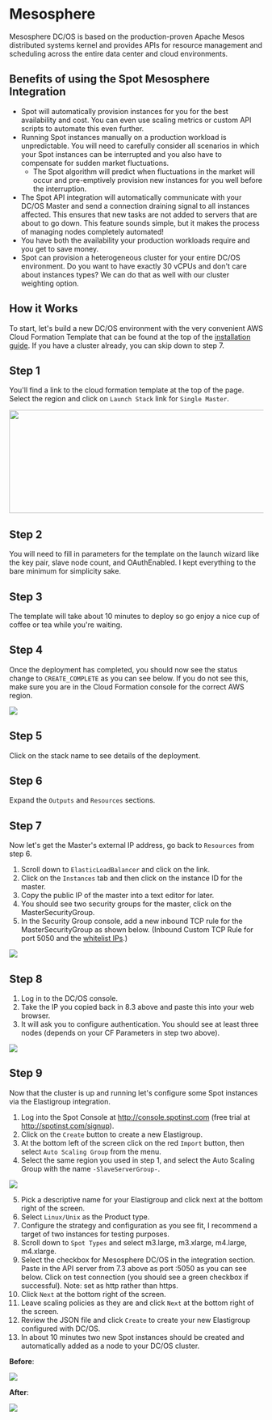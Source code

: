 # Mesosphere

Mesosphere DC/OS is based on the production-proven Apache Mesos distributed systems kernel and provides APIs for resource management and scheduling across the entire data center and cloud environments.

## Benefits of using the Spot Mesosphere Integration

- Spot will automatically provision instances for you for the best availability and cost. You can even use scaling metrics or custom API scripts to automate this even further.
- Running Spot instances manually on a production workload is unpredictable. You will need to carefully consider all scenarios in which your Spot instances can be interrupted and you also have to compensate for sudden market fluctuations.
  - The Spot algorithm will predict when fluctuations in the market will occur and pre-emptively provision new instances for you well before the interruption.
- The Spot API integration will automatically communicate with your DC/OS Master and send a connection draining signal to all instances affected. This ensures that new tasks are not added to servers that are about to go down. This feature sounds simple, but it makes the process of managing nodes completely automated!
- You have both the availability your production workloads require and you get to save money.
- Spot can provision a heterogeneous cluster for your entire DC/OS environment. Do you want to have exactly 30 vCPUs and don't care about instances types? We can do that as well with our cluster weighting option.

## How it Works

To start, let's build a new DC/OS environment with the very convenient AWS Cloud Formation Template that can be found at the top of the [installation guide](https://downloads.dcos.io/dcos/stable/aws.html). If you have a cluster already, you can skip down to step 7.

## Step 1

You'll find a link to the cloud formation template at the top of the page. Select the region and click on `Launch Stack` link for `Single Master`.

<img src="/elastigroup/_media/mesosphere-01.png" width="600" height="204" />

## Step 2

You will need to fill in parameters for the template on the launch wizard like the key pair, slave node count, and OAuthEnabled. I kept everything to the bare minimum for simplicity sake.

## Step 3

The template will take about 10 minutes to deploy so go enjoy a nice cup of coffee or tea while you're waiting.

## Step 4

Once the deployment has completed, you should now see the status change to `CREATE_COMPLETE` as you can see below. If you do not see this, make sure you are in the Cloud Formation console for the correct AWS region.

<img src="/elastigroup/_media/mesosphere-02.png" />

## Step 5

Click on the stack name to see details of the deployment.

## Step 6

Expand the `Outputs` and `Resources` sections.

## Step 7

Now let's get the Master's external IP address, go back to `Resources` from step 6.

1. Scroll down to `ElasticLoadBalancer` and click on the link.
2. Click on the `Instances` tab and then click on the instance ID for the master.
3. Copy the public IP of the master into a text editor for later.
4. You should see two security groups for the master, click on the MasterSecurityGroup.
5. In the Security Group console, add a new inbound TCP rule for the MasterSecurityGroup as shown below. (Inbound Custom TCP Rule for port 5050 and the [whitelist IPs](administration/api/whitelist-ips).)

<img src="/elastigroup/_media/mesosphere-02a.png" />

## Step 8

1. Log in to the DC/OS console.
2. Take the IP you copied back in 8.3 above and paste this into your web browser.
3. It will ask you to configure authentication. You should see at least three nodes (depends on your CF Parameters in step two above).

<img src="/elastigroup/_media/mesosphere-03.png" />

## Step 9

Now that the cluster is up and running let's configure some Spot instances via the Elastigroup integration.

1. Log into the Spot Console at http://console.spotinst.com (free trial at http://spotinst.com/signup).
2. Click on the `Create` button to create a new Elastigroup.
3. At the bottom left of the screen click on the red `Import` button, then select `Auto Scaling Group` from the menu.
4. Select the same region you used in step 1, and select the Auto Scaling Group with the name `-SlaveServerGroup-`.

<img src="/elastigroup/_media/mesosphere-04.png" />

5. Pick a descriptive name for your Elastigroup and click next at the bottom right of the screen.
6. Select `Linux/Unix` as the Product type.
7. Configure the strategy and configuration as you see fit, I recommend a target of two instances for testing purposes.
8. Scroll down to `Spot Types` and select m3.large, m3.xlarge, m4.large, m4.xlarge.
9. Select the checkbox for Mesosphere DC/OS in the integration section. Paste in the API server from 7.3 above as port :5050 as you can see below. Click on test connection (you should see a green checkbox if successful). Note: set as http rather than https.
10. Click `Next` at the bottom right of the screen.
11. Leave scaling policies as they are and click `Next` at the bottom right of the screen.
12. Review the JSON file and click `Create` to create your new Elastigroup configured with DC/OS.
13. In about 10 minutes two new Spot instances should be created and automatically added as a node to your DC/OS cluster.

**Before**:

<img src="/elastigroup/_media/mesosphere-05.png" />

**After**:

<img src="/elastigroup/_media/mesosphere-06.png" />
